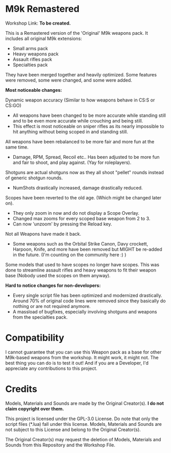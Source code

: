 # M9k Remastered

Workshop Link: **To be created.**

This is a Remastered version of the 'Original' M9k weapons pack.
It includes all original M9k extensions:
 * Small arms pack
 * Heavy weapons pack
 * Assault rifles pack
 * Specialties pack

They have been merged together and heavily optimized. Some features were removed, some were changed, and some were added.

**Most noticeable changes:**

Dynamic weapon accuracy (Similar to how weapons behave in CS:S or CS:GO)
 * All weapons have been changed to be more accurate while standing still and to be even more accurate while crouching and being still.
 * This effect is most noticeable on sniper rifles as its nearly impossible to hit anything without being scoped in and standing still.

All weapons have been rebalanced to be more fair and more fun at the same time.
 * Damage, RPM, Spread, Recoil etc.. Has been adjusted to be more fun and fair to shoot, and play against. (Yay for roleplayers).

Shotguns are actual shotguns now as they all shoot "pellet" rounds instead of generic shotgun rounds.
 * NumShots drastically increased, damage drastically reduced.

Scopes have been reverted to the old age. (Which might be changed later on).
 * They only zoom in now and do not display a Scope Overlay.
 * Changed max zooms for every scoped base weapon from 2 to 3.
 * Can now 'unzoom' by pressing the Reload key.
 
Not all Weapons have made it back.
 * Some weapons such as the Orbital Strike Canon, Davy crockett, Harpoon, Knife, and more have been removed but MIGHT be re-added in the future. (I'm counting on the community here :) )

Some models that used to have scopes no longer have scopes. This was done to streamline assault rifles and heavy weapons to fit their weapon base (Nobody used the scopes on them anyway).

**Hard to notice changes for non-developers:**
 * Every single script file has been optimized and modernized drastically. Around 70% of original code lines were removed since they basically do nothing or are not required anymore.
 * A massload of bugfixes, especially involving shotguns and weapons from the specialties pack.

# Compatibility

I cannot guarantee that you can use this Weapon pack as a base for other M9k-based weapons from the workshop. It might work, it might not. The best thing you can do is to test it out!
And if you are a Developer, I'd appreciate any contributions to this project.

# Credits

Models, Materials and Sounds are made by the Original Creator(s). **I do not claim copyright over them.**

This project is licensed under the GPL-3.0 License. Do note that only the script files (*.lua) fall under this license. Models, Materials and Sounds are not subject to this License and belong to the Original Creator(s).

The Original Creator(s) may request the deletion of Models, Materials and Sounds from this Repository and the Workshop File.
